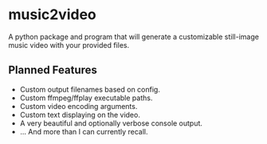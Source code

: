 # music2video
A python package and program that will generate a customizable still-image music video with your provided files.

## Planned Features
- Custom output filenames based on config. 
- Custom ffmpeg/ffplay executable paths.
- Custom video encoding arguments.
- Custom text displaying on the video.
- A very beautiful and optionally verbose console output.
- ... And more than I can currently recall.